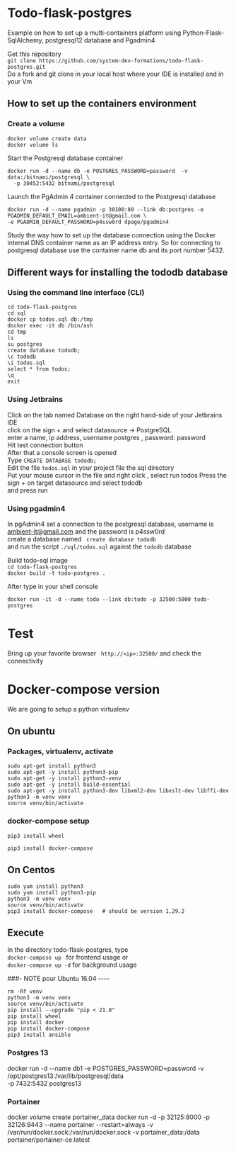 # Todo-flask-postgres
Example on how to set up a multi-containers platform using Python-Flask-SqlAlchemy, postgresql12 database 
and Pgadmin4

Get this repository  
```git clone https://github.com/system-dev-formations/todo-flask-postgres.git```  
Do a fork and git clone in your local host where your IDE is installed and in your Vm

## How to set up the containers environment 

### Create a volume 
```shell
docker volume create data
docker volume ls
```
Start the Postgresql database container   
```shell script
docker run -d --name db -e POSTGRES_PASSWORD=password  -v data:/bitnami/postgresql \
  -p 30452:5432 bitnami/postgresql  
```
Launch the PgAdmin 4 container connected to the Postgresql database
```shell script
docker run -d --name pgadmin -p 30100:80 --link db:postgres -e PGADMIN_DEFAULT_EMAIL=ambient-it@gmail.com \
-e PGADMIN_DEFAULT_PASSWORD=p4ssw0rd dpage/pgadmin4
```
Study the way how to set up the database connection using the Docker internal DNS container name 
as an IP address entry. So for connecting to postgresql database use the container name db and its port number 5432.

## Different ways for installing the tododb database

### Using the command line interface (CLI)
```shell
cd todo-flask-postgres
cd sql
docker cp todos.sql db:/tmp
docker exec -it db /bin/ash
cd tmp
ls 
su postgres
create database tododb;
\c tododb
\i todos.sql
select * from todos;
\q 
exit
```

### Using Jetbrains
Click on the tab named Database on the right hand-side of your Jetbrains IDE    
click on the sign + and select datasource -> PostgreSQL  
enter a name, ip address, username postgres , password: password     
Hit test connection button  
After that a console screen is opened  
Type ```CREATE DATABASE tododb;```  
Edit the file ```todos.sql``` in your project file the sql directory   
Put your mouse cursor in the file and right click , select run todos
Press the sign + on target datasource and select tododb    
and press run   


### Using pgadmin4
In pgAdmin4  set a connection to the postgresql database, username is ambient-it@gmail.com and the password is
p4ssw0rd   
create a database named ``` create database tododb```      
and run the script ```./sql/todos.sql```  against the ```tododb``` database

  
Build todo-sql image  
```cd todo-flask-postgres```  
```docker build -t todo-postgres . ```  
  
After type in your shell console  
```code 
docker run -it -d --name todo --link db:todo -p 32500:5000 todo-postgres
```

# Test
Bring up your favorite browser
``` http://<ip>:32500/```
and check the connectivity

# Docker-compose version 
We are going to setup a python virtualenv 
## On ubuntu
### Packages, virtualenv, activate  
```code
sudo apt-get install python3
sudo apt-get -y install python3-pip
sudo apt-get -y install python3-venv
sudo apt-get -y install build-essential
sudo apt-get -y install python3-dev libxml2-dev libxslt-dev libffi-dev
python3 -m venv venv
source venv/bin/activate
```
### docker-compose setup
```code 
pip3 install wheel

pip3 install docker-compose
```
## On Centos
```shell
sudo yum install python3
sudo yum install python3-pip
python3 -m venv venv
source venv/bin/activate
pip3 install docker-compose   # should be version 1.29.2
```
## Execute
In the directory todo-flask-postgres, type   
```docker-compose up ```   for frontend usage
or  
```docker-compose up -d```   for background usage


###- NOTE pour Ubuntu 16.04 ----
```shell
rm -Rf venv
python3 -m venv venv
source venv/bin/activate
pip install --upgrade "pip < 21.0"
pip install wheel
pip install docker
pip install docker-compose
pip3 install ansible

```

### Postgres 13
docker run -d --name db1 -e POSTGRES_PASSWORD=password  -v /opt/postgres13:/var/lib/postgresql/data \
-p 7432:5432  postgres13

### Portainer
docker volume create portainer_data
docker run -d -p 32125:8000 -p 32126:9443 --name portainer --restart=always -v /var/run/docker.sock:/var/run/docker.sock -v portainer_data:/data portainer/portainer-ce:latest